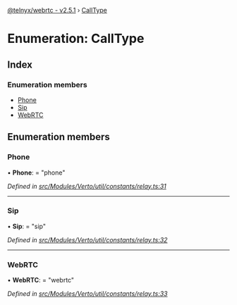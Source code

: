 [@telnyx/webrtc - v2.5.1](../README.md) › [CallType](calltype.md)

# Enumeration: CallType

## Index

### Enumeration members

* [Phone](calltype.md#phone)
* [Sip](calltype.md#sip)
* [WebRTC](calltype.md#webrtc)

## Enumeration members

###  Phone

• **Phone**: = "phone"

*Defined in [src/Modules/Verto/util/constants/relay.ts:31](https://github.com/team-telnyx/webrtc/blob/main/packages/js/src/Modules/Verto/util/constants/relay.ts#L31)*

___

###  Sip

• **Sip**: = "sip"

*Defined in [src/Modules/Verto/util/constants/relay.ts:32](https://github.com/team-telnyx/webrtc/blob/main/packages/js/src/Modules/Verto/util/constants/relay.ts#L32)*

___

###  WebRTC

• **WebRTC**: = "webrtc"

*Defined in [src/Modules/Verto/util/constants/relay.ts:33](https://github.com/team-telnyx/webrtc/blob/main/packages/js/src/Modules/Verto/util/constants/relay.ts#L33)*
